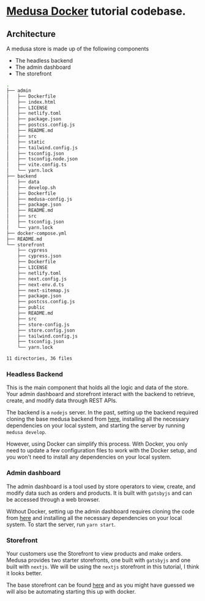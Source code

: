 # [Medusa Docker](https://github.com/medusajs/tutorial-template/blob/main/tutorial-link) tutorial codebase.

## Architecture

A medusa store is made up of the following components

- The headless backend
- The admin dashboard
- The storefront

```sh
.
├── admin
│   ├── Dockerfile
│   ├── index.html
│   ├── LICENSE
│   ├── netlify.toml
│   ├── package.json
│   ├── postcss.config.js
│   ├── README.md
│   ├── src
│   ├── static
│   ├── tailwind.config.js
│   ├── tsconfig.json
│   ├── tsconfig.node.json
│   ├── vite.config.ts
│   └── yarn.lock
├── backend
│   ├── data
│   ├── develop.sh
│   ├── Dockerfile
│   ├── medusa-config.js
│   ├── package.json
│   ├── README.md
│   ├── src
│   ├── tsconfig.json
│   └── yarn.lock
├── docker-compose.yml
├── README.md
└── storefront
    ├── cypress
    ├── cypress.json
    ├── Dockerfile
    ├── LICENSE
    ├── netlify.toml
    ├── next.config.js
    ├── next-env.d.ts
    ├── next-sitemap.js
    ├── package.json
    ├── postcss.config.js
    ├── public
    ├── README.md
    ├── src
    ├── store-config.js
    ├── store.config.json
    ├── tailwind.config.js
    ├── tsconfig.json
    └── yarn.lock

11 directories, 36 files
```



### Headless Backend

This is the main component that holds all the logic and data of the store. Your admin dashboard and storefront interact with the backend to retrieve, create, and modify data through REST APIs.

The backend is a `nodejs` server. In the past, setting up the backend required cloning the base medusa backend from [here](https://github.com/medusajs/medusa-starter-default), installing all the necessary dependencies on your local system, and starting the server by running `medusa develop`.

However, using Docker can simplify this process. With Docker, you only need to update a few configuration files to work with the Docker setup, and you won't need to install any dependencies on your local system.

### Admin dashboard

The admin dashboard is a tool used by store operators to view, create, and modify data such as orders and products. It is built with `gatsbyjs` and can be accessed through a web browser.

Without Docker, setting up the admin dashboard requires cloning the code from [here](https://github.com/medusajs/admin) and installing all the necessary dependencies on your local system. To start the server, run `yarn start`.

### Storefront

Your customers use the Storefront to view products and make orders. Medusa provides two starter storefronts, one built with `gatsbyjs` and one built with `nextjs`. We will be using the `nextjs` storefront in this tutorial, I think it looks better.

The base storefront can be found [here](https://github.com/medusajs/nextjs-starter-medusa) and as you might have guessed we will also be automating starting this up with docker. 